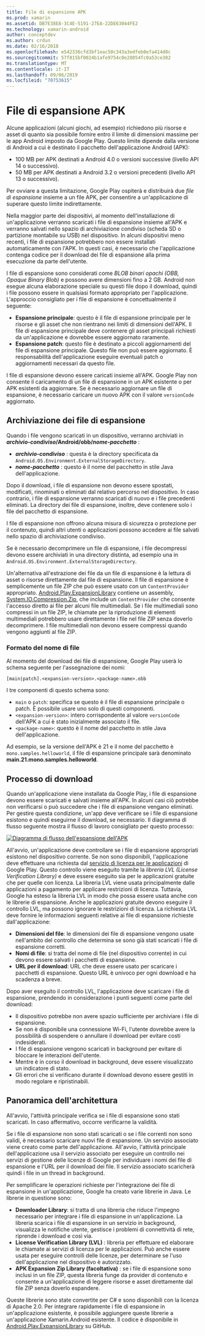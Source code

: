 ```yaml
---
title: File di espansione APK
ms.prod: xamarin
ms.assetid: DB7E38E8-3C4E-5191-27EA-22DE63044FE2
ms.technology: xamarin-android
author: conceptdev
ms.author: crdun
ms.date: 02/16/2018
ms.openlocfilehash: e542336cfd3bf1eac50c343a3edfeb0efa414d0c
ms.sourcegitcommit: 57f815bf0024b1afe9754c0e28054fc0a53ce302
ms.translationtype: MT
ms.contentlocale: it-IT
ms.lasthandoff: 09/06/2019
ms.locfileid: "70753615"
---
```

# <a name="apk-expansion-files"></a>File di espansione APK

Alcune applicazioni (alcuni giochi, ad esempio) richiedono più risorse e asset di quanto sia possibile fornire entro il limite di dimensioni massime per le app Android imposto da Google Play. Questo limite dipende dalla versione di Android a cui è destinato il pacchetto dell'applicazione Android (APK):

- 100 MB per APK destinati a Android 4.0 o versioni successive (livello API 14 o successivo).
- 50 MB per APK destinati a Android 3.2 o versioni precedenti (livello API 13 o successivo).

Per ovviare a questa limitazione, Google Play ospiterà e distribuirà due *file di espansione* insieme a un file APK, per consentire a un'applicazione di superare questo limite indirettamente. 

Nella maggior parte dei dispositivi, al momento dell'installazione di un'applicazione verranno scaricati i file di espansione insieme all'APK e verranno salvati nello spazio di archiviazione condiviso (scheda SD o partizione montabile su USB) nel dispositivo. In alcuni dispositivi meno recenti, i file di espansione potrebbero non essere installati automaticamente con l'APK. In questi casi, è necessario che l'applicazione contenga codice per il download dei file di espansione alla prima esecuzione da parte dell'utente.

I file di espansione sono considerati come *BLOB binari opachi (OBB, Opaque Binary Blob)* e possono avere dimensioni fino a 2 GB. Android non esegue alcuna elaborazione speciale su questi file dopo il download, quindi i file possono essere in qualsiasi formato appropriato per l'applicazione. L'approccio consigliato per i file di espansione è concettualmente il seguente:

- **Espansione principale**: questo è il file di espansione principale per le risorse e gli asset che non rientrano nei limiti di dimensioni dell'APK. Il file di espansione principale deve contenere gli asset principali richiesti da un'applicazione e dovrebbe essere aggiornato raramente.
- **Espansione patch**: questo file è destinato a piccoli aggiornamenti del file di espansione principale. Questo file non può essere aggiornato. È responsabilità dell'applicazione eseguire eventuali patch o aggiornamenti necessari da questo file.

I file di espansione devono essere caricati insieme all'APK.
Google Play non consente il caricamento di un file di espansione in un APK esistente o per APK esistenti da aggiornare. Se è necessario aggiornare un file di espansione, è necessario caricare un nuovo APK con il valore `versionCode` aggiornato.

## <a name="expansion-file-storage"></a>Archiviazione dei file di espansione

Quando i file vengono scaricati in un dispositivo, verranno archiviati in **_archivio-condiviso_/Android/obb/_nome-pacchetto_** :

- **_archivio-condiviso_** : questa è la directory specificata da `Android.OS.Environment.ExternalStorageDirectory`.
- **_nome-pacchetto_** : questo è il nome del pacchetto in stile Java dell'applicazione.

Dopo il download, i file di espansione non devono essere spostati, modificati, rinominati o eliminati dal relativo percorso nel dispositivo. In caso contrario, i file di espansione verranno scaricati di nuovo e i file precedenti eliminati. La directory dei file di espansione, inoltre, deve contenere solo i file del pacchetto di espansione.

I file di espansione non offrono alcuna misura di sicurezza o protezione per il contenuto, quindi altri utenti o applicazioni possono accedere ai file salvati nello spazio di archiviazione condiviso.

Se è necessario decomprimere un file di espansione, i file decompressi devono essere archiviati in una directory distinta, ad esempio una in `Android.OS.Environment.ExternalStorageDirectory`.

Un'alternativa all'estrazione dei file da un file di espansione è la lettura di asset o risorse direttamente dal file di espansione. Il file di espansione è semplicemente un file ZIP che può essere usato con un `ContentProvider` appropriato. [Android.Play.ExpansionLibrary](https://github.com/mattleibow/Android.Play.ExpansionLibrary) contiene un assembly, [System.IO.Compression.Zip](https://github.com/mattleibow/Android.Play.ExpansionLibrary/tree/master/System.IO.Compression.Zip), che include un `ContentProvider` che consente l'accesso diretto ai file per alcuni file multimediali. Se i file multimediali sono compressi in un file ZIP, le chiamate per la riproduzione di elementi multimediali potrebbero usare direttamente i file nel file ZIP senza doverlo decomprimere. I file multimediali non devono essere compressi quando vengono aggiunti al file ZIP. 

### <a name="filename-format"></a>Formato del nome di file

Al momento del download dei file di espansione, Google Play userà lo schema seguente per l'assegnazione dei nomi:

```
[main|patch].<expansion-version>.<package-name>.obb
```

I tre componenti di questo schema sono:

- `main` o `patch`: specifica se questo è il file di espansione principale o patch. È possibile usare uno solo di questi componenti.
- `<expansion-version>`: intero corrispondente al valore `versionCode` dell'APK a cui è stato inizialmente associato il file.
- `<package-name>`: questo è il nome del pacchetto in stile Java dell'applicazione.

Ad esempio, se la versione dell'APK è 21 e il nome del pacchetto è `mono.samples.helloworld`, il file di espansione principale sarà denominato **main.21.mono.samples.helloworld**.

## <a name="download-process"></a>Processo di download

Quando un'applicazione viene installata da Google Play, i file di espansione devono essere scaricati e salvati insieme all'APK. In alcuni casi ciò potrebbe non verificarsi o può succedere che i file di espansione vengano eliminati. Per gestire questa condizione, un'app deve verificare se i file di espansione esistono e quindi eseguirne il download, se necessario. Il diagramma di flusso seguente mostra il flusso di lavoro consigliato per questo processo:

[![Diagramma di flusso dell'espansione dell'APK](apk-expansion-files-images/apkexpansion.png)](apk-expansion-files-images/apkexpansion.png#lightbox)

All'avvio, un'applicazione deve controllare se i file di espansione appropriati esistono nel dispositivo corrente. Se non sono disponibili, l'applicazione deve effettuare una richiesta dal [servizio di licenza per le applicazioni](https://developer.android.com/google/play/licensing/index.html) di Google Play. Questo controllo viene eseguito tramite la *libreria LVL (License Verification Library)* e deve essere eseguito sia per le applicazioni gratuite che per quelle con licenza. La libreria LVL viene usata principalmente dalle applicazioni a pagamento per applicare restrizioni di licenza. Tuttavia, Google ha esteso la libreria LVL in modo che possa essere usata anche con le librerie di espansione. Anche le applicazioni gratuite devono eseguire il controllo LVL, ma possono ignorare le restrizioni di licenza. La richiesta LVL deve fornire le informazioni seguenti relative ai file di espansione richieste dall'applicazione: 

- **Dimensioni del file**: le dimensioni dei file di espansione vengono usate nell'ambito del controllo che determina se sono già stati scaricati i file di espansione corretti.
- **Nomi di file**: si tratta del nome di file (nel dispositivo corrente) in cui devono essere salvati i pacchetti di espansione.
- **URL per il download**: URL che deve essere usato per scaricare i pacchetti di espansione. Questo URL è univoco per ogni download e ha scadenza a breve.

Dopo aver eseguito il controllo LVL, l'applicazione deve scaricare i file di espansione, prendendo in considerazione i punti seguenti come parte del download:

- Il dispositivo potrebbe non avere spazio sufficiente per archiviare i file di espansione.
- Se non è disponibile una connessione Wi-Fi, l'utente dovrebbe avere la possibilità di sospendere o annullare il download per evitare costi indesiderati.
- I file di espansione vengono scaricati in background per evitare di bloccare le interazioni dell'utente.
- Mentre è in corso il download in background, deve essere visualizzato un indicatore di stato.
- Gli errori che si verificano durante il download devono essere gestiti in modo regolare e ripristinabili.

## <a name="architectural-overview"></a>Panoramica dell'architettura

All'avvio, l'attività principale verifica se i file di espansione sono stati scaricati. In caso affermativo, occorre verificarne la validità.

Se i file di espansione non sono stati scaricati o se i file correnti non sono validi, è necessario scaricare nuovi file di espansione. Un servizio associato viene creato come parte dell'applicazione. All'avvio, l'attività principale dell'applicazione usa il servizio associato per eseguire un controllo nei servizi di gestione delle licenze di Google per individuare i nomi dei file di espansione e l'URL per il download dei file. Il servizio associato scaricherà quindi i file in un thread in background.

Per semplificare le operazioni richieste per l'integrazione dei file di espansione in un'applicazione, Google ha creato varie librerie in Java. Le librerie in questione sono:

- **Downloader Library**: si tratta di una libreria che riduce l'impegno necessario per integrare i file di espansione in un'applicazione. La libreria scarica i file di espansione in un servizio in background, visualizza le notifiche utente, gestisce i problemi di connettività di rete, riprende i download e così via.
- **License Verification Library (LVL)** : libreria per effettuare ed elaborare le chiamate ai servizi di licenza per le applicazioni. Può anche essere usata per eseguire controlli delle licenze, per determinare se l'uso dell'applicazione nel dispositivo è autorizzato.
- **APK Expansion Zip Library (facoltativa)** : se i file di espansione sono inclusi in un file ZIP, questa libreria funge da provider di contenuto e consente a un'applicazione di leggere risorse e asset direttamente dal file ZIP senza doverlo espandere.

Queste librerie sono state convertite per C# e sono disponibili con la licenza di Apache 2.0. Per integrare rapidamente i file di espansione in un'applicazione esistente, è possibile aggiungere queste librerie a un'applicazione Xamarin.Android esistente. Il codice è disponibile in [Android.Play.ExpansionLibrary](https://github.com/mattleibow/Android.Play.ExpansionLibrary) su GitHub.
